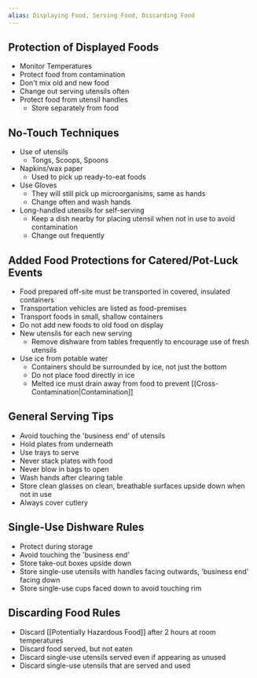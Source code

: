 ```yaml
---
alias: Displaying Food, Serving Food, Discarding Food
---
```


## Protection of Displayed Foods

- Monitor Temperatures
- Protect food from contamination
- Don't mix old and new food
- Change out serving utensils often
- Protect food from utensil handles
	- Store separately from food

## No-Touch Techniques

- Use of utensils
	- Tongs, Scoops, Spoons
- Napkins/wax paper
	- Used to pick up ready-to-eat foods
- Use Gloves
	- They will still pick up microorganisms, same as hands
	- Change often and wash hands
- Long-handled utensils for self-serving
	- Keep a dish nearby for placing utensil when not in use to avoid contamination
	- Change out frequently

## Added Food Protections for Catered/Pot-Luck Events

- Food prepared off-site must be transported in covered, insulated containers
- Transportation vehicles are listed as food-premises
- Transport foods in small, shallow containers
- Do not add new foods to old food on display
- New utensils for each new serving
	- Remove dishware from tables frequently to encourage use of fresh utensils
- Use ice from potable water
	- Containers should be surrounded by ice, not just the bottom
	- Do not place food directly in ice
	- Melted ice must drain away from food to prevent [[Cross-Contamination|Contamination]]

## General Serving Tips

- Avoid touching the 'business end' of utensils
- Hold plates from underneath
- Use trays to serve
- Never stack plates with food
- Never blow in bags to open
- Wash hands after clearing table
- Store clean glasses on clean, breathable surfaces upside down when not in use
- Always cover cutlery

## Single-Use Dishware Rules

- Protect during storage
- Avoid touching the 'business end'
- Store take-out boxes upside down
- Store single-use utensils with handles facing outwards, 'business end' facing down
- Store single-use cups faced down to avoid touching rim

## Discarding Food Rules

- Discard [[Potentially Hazardous Food]] after 2 hours at room temperatures
- Discard food served, but not eaten
- Discard single-use utensils served even if appearing as unused
- Discard single-use utensils that are served and used

